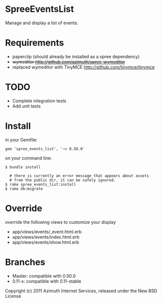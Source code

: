 SpreeEventsList
===========

Manage and display a list of events.

Requirements
============

* paperclip (should already be installed as a spree dependency)
* <strike>wymeditor http://github.com/azimuth/spree-wymeditor</strike>
* replaced wymeditor with TinyMCE http://github.com/tinymce/tinymce


TODO
====

* Complete integration tests
* Add unit tests 

Install
=======

in your Gemfile:

    gem 'spree_events_list', '~> 0.50.0'
    
on your command line:
    
    $ bundle install    

      # there is currently an error message that appears about assets 
      # from the public dir, it can be safely ignored.
    $ rake spree_events_list:install 
    $ rake db:migrate

Override
========

override the following views to customize your display

* app/views/events/_event.html.erb
* app/views/events/index.html.erb
* app/views/events/show.html.erb


Branches
========

* Master: compatible with 0.50.0
* 0.11-x: compatible with 0.11-stable

Copyright (c) 2011 Azimuth Internet Services, released under the New BSD License
